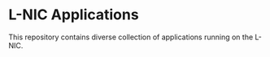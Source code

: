 # L-NIC Applications

This repository contains diverse collection of applications running on the L-NIC.
